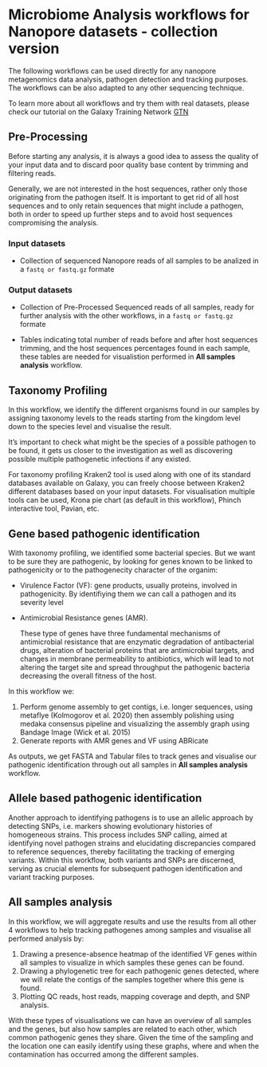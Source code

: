 # Microbiome Analysis workflows for Nanopore datasets - collection version

The following workflows can be used directly for any nanopore metagenomics data analysis, pathogen detection and tracking purposes. The workflows can be also adapted to any other sequencing technique. 

To learn more about all workflows and try them with real datasets, please check our tutorial on the Galaxy Training Network [GTN](https://training.galaxyproject.org/training-material/topics/metagenomics/tutorials/pathogen-detection-from-nanopore-foodborne-data/tutorial.html)

## Pre-Processing

Before starting any analysis, it is always a good idea to assess the quality of your input data and to discard poor quality base content by trimming and filtering reads.

Generally, we are not interested in the host sequences, rather only those originating from the pathogen itself. It is important to get rid of all host sequences and to only retain sequences that might include a pathogen, both in order to speed up further steps and to avoid host sequences compromising the analysis.

### Input datasets

- Collection of sequenced Nanopore reads of all samples to be analized in a `fastq or fastq.gz` formate

### Output datasets

- Collection of Pre-Processed Sequenced reads of all samples, ready for further analysis with the other workflows, in a `fastq or fastq.gz` formate

- Tables indicating total number of reads before and after host sequences trimming, and the host sequences percentages found in each sample, these tables are needed for visualistion performed in **All samples analysis** workflow.

## Taxonomy Profiling

In this workflow, we identify the different organisms found in our samples by assigning taxonomy levels to the reads starting from the kingdom level down to the species level and visualise the result.

It’s important to check what might be the species of a possible pathogen to be found, it gets us closer to the investigation as well as discovering possible multiple pathogenetic infections if any existed.

For taxonomy profiling Kraken2 tool is used along with one of its standard databases available on Galaxy, you can freely choose between Kraken2 different databases based on your input datasets. For visualisation multiple tools can be used, Krona pie chart (as default in this workflow), Phinch interactive tool, Pavian, etc.

## Gene based pathogenic identification

With taxonomy profiling, we identified some bacterial species. But we want to be sure they are pathogenic, by looking for genes known to be linked to pathogenicity or to the pathogenecity character of the organim:

- Virulence Factor (VF): gene products, usually proteins, involved in pathogenicity. By identifiying them we can call a pathogen and its severity level

- Antimicrobial Resistance genes (AMR).

    These type of genes have three fundamental mechanisms of antimicrobial resistance that are enzymatic degradation of antibacterial drugs, alteration of bacterial proteins that are antimicrobial targets, and changes in membrane permeability to antibiotics, which will lead to not altering the target site and spread throughput the pathogenic bacteria decreasing the overall fitness of the host.

In this workflow we:

1. Perform genome assembly to get contigs, i.e. longer sequences, using metaflye (Kolmogorov et al. 2020) then assembly polishing using medaka consensus pipeline and visualizing the assembly graph using Bandage Image (Wick et al. 2015)
2. Generate reports with AMR genes and VF using ABRicate

As outputs, we get FASTA and Tabular files to track genes and visualise our pathogenic identification through out all samples in **All samples analysis** workflow.

## Allele based pathogenic identification

Another approach to identifying pathogens is to use an allelic approach by detecting SNPs, i.e. markers showing evolutionary histories of homogeneous strains. This process includes SNP calling, aimed at identifying novel pathogen strains and elucidating discrepancies compared to reference sequences, thereby facilitating the tracking of emerging variants. Within this workflow, both variants and SNPs are discerned, serving as crucial elements for subsequent pathogen identification and variant tracking purposes.

## All samples analysis

In this workflow, we will aggregate results and use the results from all other 4 workflows to help tracking pathogenes among samples and visualise all performed analysis by:

1. Drawing a presence-absence heatmap of the identified VF genes within all samples to visualize in which samples these genes can be found.
2. Drawing a phylogenetic tree for each pathogenic genes detected, where we will relate the contigs of the samples together where this gene is found.
3. Plotting QC reads, host reads, mapping coverage and depth, and SNP analysis.

With these types of visualisations we can have an overview of all samples and the genes, but also how samples are related to each other, which common pathogenic genes they share. Given the time of the sampling and the location one can easily identify using these graphs, where and when the contamination has occurred among the different samples.
